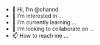 - 👋 Hi, I’m @ohannd
- 👀 I’m interested in ...
- 🌱 I’m currently learning ...
- 💞️ I’m looking to collaborate on ...
- 📫 How to reach me ...

<!---
ohannd/ohannd is a ✨ special ✨ repository because its `README.md` (this file) appears on your GitHub profile.
You can click the Preview link to take a look at your changes.
--->
